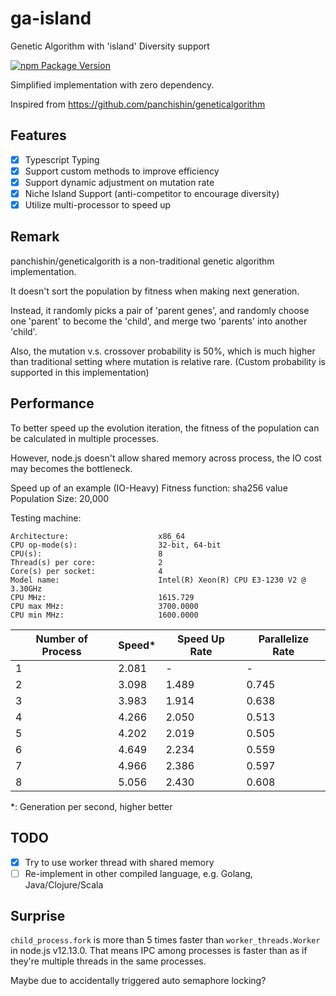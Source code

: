 # ga-island

Genetic Algorithm with 'island' Diversity support

[![npm Package Version](https://img.shields.io/npm/v/ga-island.svg?maxAge=2592000)](https://www.npmjs.com/package/ga-island)

Simplified implementation with zero dependency.

Inspired from https://github.com/panchishin/geneticalgorithm

## Features
- [x] Typescript Typing
- [x] Support custom methods to improve efficiency
- [x] Support dynamic adjustment on mutation rate
- [x] Niche Island Support (anti-competitor to encourage diversity)
- [x] Utilize multi-processor to speed up

## Remark
panchishin/geneticalgorith is a non-traditional genetic algorithm implementation.

It doesn't sort the population by fitness when making next generation.

Instead, it randomly picks a pair of 'parent genes',
and randomly choose one 'parent' to become the 'child',
and merge two 'parents' into another 'child'.

Also, the mutation v.s. crossover probability is 50%,
which is much higher than traditional setting where mutation is relative rare.
(Custom probability is supported in this implementation)

## Performance

To better speed up the evolution iteration,
the fitness of the population can be calculated in multiple processes.

However, node.js doesn't allow shared memory across process,
the IO cost may becomes the bottleneck.

Speed up of an example (IO-Heavy)
Fitness function: sha256 value
Population Size: 20,000

Testing machine:
```
Architecture:                    x86_64
CPU op-mode(s):                  32-bit, 64-bit
CPU(s):                          8
Thread(s) per core:              2
Core(s) per socket:              4
Model name:                      Intel(R) Xeon(R) CPU E3-1230 V2 @ 3.30GHz
CPU MHz:                         1615.729
CPU max MHz:                     3700.0000
CPU min MHz:                     1600.0000
```


| Number of Process | Speed* | Speed Up Rate | Parallelize Rate |
|-------------------|--------|---------------|------------------|
| 1                 | 2.081  | -             | -                |
| 2                 | 3.098  | 1.489         | 0.745            |
| 3                 | 3.983  | 1.914         | 0.638            |
| 4                 | 4.266  | 2.050         | 0.513            |
| 5                 | 4.202  | 2.019         | 0.505            |
| 6                 | 4.649  | 2.234         | 0.559            |
| 7                 | 4.966  | 2.386         | 0.597            |
| 8                 | 5.056  | 2.430         | 0.608            |

*: Generation per second, higher better

## TODO

- [x] Try to use worker thread with shared memory
- [ ] Re-implement in other compiled language, e.g. Golang, Java/Clojure/Scala

## Surprise

`child_process.fork` is more than 5 times faster than `worker_threads.Worker` in node.js v12.13.0.
That means IPC among processes is faster than as if they're multiple threads in the same processes.

Maybe due to accidentally triggered auto semaphore locking?
